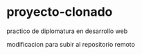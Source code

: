 # proyecto-clonado
practico de diplomatura en desarrollo web


modificacion para subir al repositorio remoto